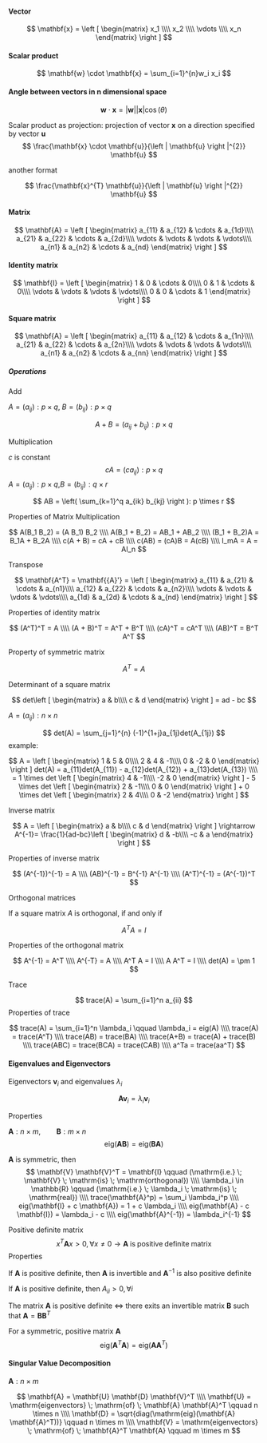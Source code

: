 #### Vector
$$
\mathbf{x} = \left [ \begin{matrix}
x_1 \\\\
x_2 \\\\
\vdots \\\\
x_n
\end{matrix} \right ]
$$

#### Scalar product

$$
\mathbf{w} \cdot \mathbf{x} = \sum_{i=1}^{n}w_i x_i
$$

#### Angle between vectors in n dimensional space

$$
\mathbf{w} \cdot \mathbf{x} = |\mathbf{w}| |\mathbf{x}| \cos(\theta)
$$

Scalar product as projection: projection of vector $\mathbf{x}$ on a direction specified by vector $\mathbf{u}$ 
$$
\frac{\mathbf{x} \cdot \mathbf{u}}{\left | \mathbf{u} \right |^{2}} \mathbf{u}
$$

another format

$$
\frac{\mathbf{x}^{T} \mathbf{u}}{\left | \mathbf{u} \right |^{2}} \mathbf{u}
$$

#### Matrix

$$
\mathbf{A} = \left [ \begin{matrix}
a_{11} & a_{12} & \cdots & a_{1d}\\\\
a_{21} & a_{22} & \cdots & a_{2d}\\\\
\vdots & \vdots & \vdots & \vdots\\\\
a_{n1} & a_{n2} & \cdots & a_{nd}
\end{matrix} \right ]
$$

#### Identity matrix

$$
\mathbf{I} = \left [ \begin{matrix}
1 & 0 & \cdots & 0\\\\
0 & 1 & \cdots & 0\\\\
\vdots & \vdots & \vdots & \vdots\\\\
0 & 0 & \cdots & 1
\end{matrix} \right ]
$$

#### Square matrix

$$
\mathbf{A} = \left [ \begin{matrix}
a_{11} & a_{12} & \cdots & a_{1n}\\\\
a_{21} & a_{22} & \cdots & a_{2n}\\\\
\vdots & \vdots & \vdots & \vdots\\\\
a_{n1} & a_{n2} & \cdots & a_{nn}
\end{matrix} \right ]
$$

##### Operations

Add

$A=(a_{ij}): p \times q$,  $B=(b_{ij}): p \times q$

$$
A + B = (a_{ij} + b_{ij}): p \times q
$$


Multiplication

$c$ is constant
$$
cA=(ca_{ij}): p \times q
$$
$A=(a_{ij}): p \times q$,$B=(b_{ij}): q \times r$

$$
AB = \left( \sum_{k=1}^q a_{ik} b_{kj} \right ): p \times r
$$

Properties of Matrix Multiplication

$$
A(B_1 B_2) = (A B_1) B_2 
\\\\
A(B_1 + B_2) = AB_1 + AB_2
\\\\
(B_1 + B_2)A = B_1A + B_2A
\\\\
c(A + B) = cA + cB
\\\\
c(AB) = (cA)B = A(cB)
\\\\
I_mA = A = AI_n
$$

Transpose

$$
\mathbf{A^T} = \mathbf{{A}'} = \left [ \begin{matrix}
a_{11} & a_{21} & \cdots & a_{n1}\\\\
a_{12} & a_{22} & \cdots & a_{n2}\\\\
\vdots & \vdots & \vdots & \vdots\\\\
a_{1d} & a_{2d} & \cdots & a_{nd}
\end{matrix} \right ]
$$

Properties of identity matrix

$$
(A^T)^T = A
\\\\
(A + B)^T = A^T + B^T
\\\\
(cA)^T = cA^T
\\\\
(AB)^T = B^T A^T
$$

Property of symmetric matrix

$$
A^T = A
$$

Determinant of a square matrix

$$
det\left [ \begin{matrix}
a & b\\\\
c & d
\end{matrix} \right ] = ad - bc
$$

$A=(a_{ij}): n \times n$

$$
det(A) = \sum_{j=1}^{n} (-1)^{1+j}a_{1j}det(A_{1j})
$$
example:

$$
A = \left [ \begin{matrix}
1 & 5 & 0\\\\
2 & 4 & -1\\\\
0 & -2 & 0
\end{matrix} \right ] det(A) = a_{11}det(A_{11}) - a_{12}det(A_{12}) + a_{13}det(A_{13}) 
\\\\
= 1 \times det \left [ \begin{matrix}
4 & -1\\\\
-2 & 0
\end{matrix} \right ] - 5 \times det \left [ \begin{matrix}
2 & -1\\\\
0 & 0
\end{matrix} \right ] + 0 \times det \left [ \begin{matrix}
2 & 4\\\\
0 & -2
\end{matrix} \right ]
$$


Inverse matrix

$$
A = \left [ \begin{matrix}
a & b\\\\
c & d
\end{matrix} \right ] \rightarrow 
A^{-1}= \frac{1}{ad-bc}\left [ \begin{matrix}
d & -b\\\\
-c & a
\end{matrix} \right ]
$$

Properties of inverse matrix


$$
(A^{-1})^{-1} = A
\\\\
(AB)^{-1} = B^{-1} A^{-1}
\\\\
(A^T)^{-1} = (A^{-1})^T
$$

Orthogonal matrices

If a square matrix $A$ is orthogonal, if and only if

$$
A^T A = I
$$

Properties of the orthogonal matrix

$$
A^{-1} = A^T
\\\\
A^{-T} = A
\\\\
A^T A = I
\\\\
A A^T = I
\\\\
det(A) = \pm 1
$$

Trace

$$
trace(A) = \sum_{i=1}^n a_{ii}
$$
Properties of trace

$$
trace(A) = \sum_{i=1}^n \lambda_i \qquad \lambda_i = eig(A)
\\\\
trace(A) = trace(A^T)
\\\\
trace(AB) = trace(BA)
\\\\
trace(A+B) = trace(A) + trace(B)
\\\\
trace(ABC) = trace(BCA) = trace(CAB)
\\\\
a^Ta = trace(aa^T)
$$

#### Eigenvalues and Eigenvectors

Eigenvectors $\mathbf{v}_i$ and eigenvalues $\lambda_i$

$$
\mathbf{A} \mathbf{v}_i = \lambda_i \mathbf{v}_i
$$

Properties

$\mathbf{A}: n \times m, \qquad \mathbf{B}: m \times n$
$$
\mathrm{eig}(\mathbf{A} \mathbf{B}) = \mathrm{eig}(\mathbf{B} \mathbf{A})
$$

$\mathbf{A}$ is symmetric, then
$$
\mathbf{V} \mathbf{V}^T = \mathbf{I} \qquad (\mathrm{i.e.} \; \mathbf{V} \; \mathrm{is} \; \mathrm{orthogonal})
\\\\
\lambda_i \in \mathbb{R} \qquad (\mathrm{i.e.} \; \lambda_i \; \mathrm{is} \; \mathrm{real})
\\\\
trace(\mathbf{A}^p) = \sum_i \lambda_i^p
\\\\
eig(\mathbf{I} + c \mathbf{A}) = 1 + c \lambda_i
\\\\
eig(\mathbf{A} - c \mathbf{I}) = \lambda_i - c
\\\\
eig(\mathbf{A}^{-1}) = \lambda_i^{-1}
$$

Positive definite matrix
$$
x^T \mathbf{A} x > 0, \forall x \neq 0 \rightarrow \mathbf{A} \; \mathrm{is} \; \mathrm{positive} \; \mathrm{definite} \; \mathrm{matrix}
$$
Properties

If $\mathbf{A}$ is positive definite, then $\mathbf{A}$ is invertible and $\mathbf{A}^{-1}$ is also positive definite

If $\mathbf{A}$ is positive definite, then $A_{ii}>0, \forall i$

The matrix $\mathbf{A}$ is positive definite $\Leftrightarrow$ there exits an invertible matrix $\mathbf{B}$ such that $\mathbf{A} = \mathbf{B} \mathbf{B}^T$

For a symmetric, positive matrix $\mathbf{A}$
$$
\mathrm{eig}(\mathbf{A}^T \mathbf{A}) = \mathrm{eig}(\mathbf{A} \mathbf{A}^T)
$$

#### Singular Value Decomposition

$\mathbf{A}: n \times m$

$$
\mathbf{A} = \mathbf{U} \mathbf{D} \mathbf{V}^T
\\\\
\mathbf{U} = \mathrm{eigenvectors} \; \mathrm{of} \; \mathbf{A} \mathbf{A}^T \qquad n \times n
\\\\
\mathbf{D} = \sqrt{diag(\mathrm{eig}(\mathbf{A} \mathbf{A}^T))} \qquad n \times m
\\\\
\mathbf{V} = \mathrm{eigenvectors} \; \mathrm{of} \; \mathbf{A}^T \mathbf{A} \qquad m \times m
$$
